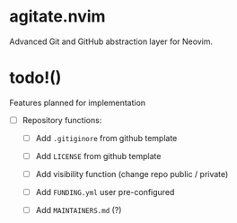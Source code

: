 # agitate.nvim

Advanced Git and GitHub abstraction layer for Neovim.

# todo!()

Features planned for implementation

- [ ] Repository functions:
    - [ ] Add `.gitiginore` from github template
    - [ ] Add `LICENSE` from github template

    - [ ] Add visibility function (change repo public / private)

    - [ ] Add `FUNDING.yml` user pre-configured
    - [ ] Add `MAINTAINERS.md` (?)

